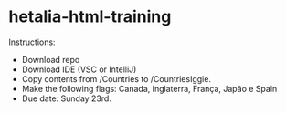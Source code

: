 # hetalia-html-training

Instructions:

- Download repo
- Download IDE (VSC or IntelliJ)
- Copy contents from /Countries to /CountriesIggie.
- Make the following flags: Canada, Inglaterra, França, Japão e Spain
- Due date: Sunday 23rd.